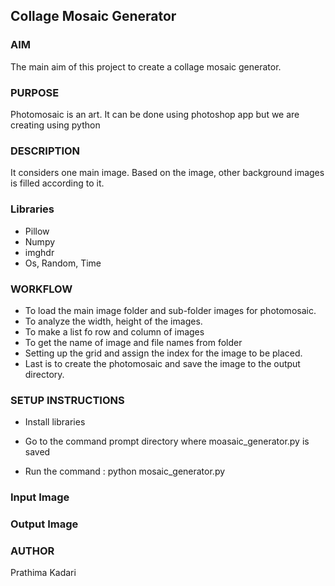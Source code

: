 ## Collage Mosaic Generator

### AIM

 The main aim of this project to create a collage mosaic generator.
 
### PURPOSE

Photomosaic is an art. It can be done using photoshop app but we are creating using python
 
### DESCRIPTION

It considers one main image. Based on the image, other background images is filled according to it.
  
### Libraries

- Pillow 
- Numpy
- imghdr
- Os, Random, Time

### WORKFLOW

- To load the main image folder and sub-folder images for photomosaic.
- To analyze the width, height of the images.
- To make a list fo row and column of images
- To get the name of image and file names from folder
- Setting up the grid and assign the index for the image to be placed.
- Last is to create the photomosaic and save the image to the output directory.

### SETUP INSTRUCTIONS

- Install libraries

- Go to the command prompt directory where moasaic_generator.py is saved

- Run the command : python mosaic_generator.py 
    
### Input Image


### Output Image


### AUTHOR

Prathima Kadari
